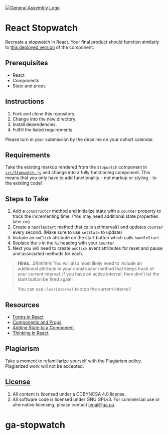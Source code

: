 [![General Assembly Logo](https://camo.githubusercontent.com/1a91b05b8f4d44b5bbfb83abac2b0996d8e26c92/687474703a2f2f692e696d6775722e636f6d2f6b6538555354712e706e67)](https://generalassemb.ly/education/web-development-immersive)

# React Stopwatch

Recreate a stopwatch in React. Your final product should function similarly to
[this deployed version](http://scary-religion.surge.sh/) of the component.

## Prerequisites

- React
- Components
- State and props

## Instructions

1. Fork and clone this repository.
1. Change into the new directory.
1. Install dependencies.
1. Fulfill the listed requirements.

Please turn in your submission by the deadline on your cohort calendar.

## Requirements

Take the existing markup rendered from the `Stopwatch` component in
[`src/Stopwatch.js`](src/Stopwatch.js) and change into a fully functioning
component. This means that you only have to add functionality - not markup or
styling - to the existing code!

## Steps to Take

1. Add a `constructor` method and initialize state with a `counter` property to
   track the incrementing time. (You may need additional state properties later
   on)
1. Create a `handleStart` method that calls setInterval() and updates `counter`
   every second. (Make sure to use `setState` to update)
1. Include an `onClick` attribute on the start button which calls `handleStart`
1. Replace the `0` in the `h1` heading with your `counter`.
1. Next you will need to create `onClick` event attributes for reset and pause
   and associated methods for each.

> **Hints**..._Shhhhhh!_ You will also most likely need to include an additional
> attribute in your constructor method that keeps track of your current
> interval. If you have an active interval, then don't let the start button be
> fired again!
>
> You can use `clearInterval` to stop the current interval!

## Resources

- [Forms in React](https://facebook.github.io/react/docs/forms.html#controlled-components)
- [Components and Props](https://facebook.github.io/react/docs/components-and-props.html)
- [Adding State to a Component](https://facebook.github.io/react/docs/state-and-lifecycle.html#adding-local-state-to-a-class)
- [Thinking in React](https://facebook.github.io/react/docs/thinking-in-react.html)

## Plagiarism

Take a moment to refamiliarize yourself with the
[Plagiarism policy](https://git.generalassemb.ly/DC-WDI/Administrative/blob/master/plagiarism.md).
Plagiarized work will not be accepted.

## [License](LICENSE)

1.  All content is licensed under a CC­BY­NC­SA 4.0 license.
1.  All software code is licensed under GNU GPLv3. For commercial use or
    alternative licensing, please contact legal@ga.co.
# ga-stopwatch
